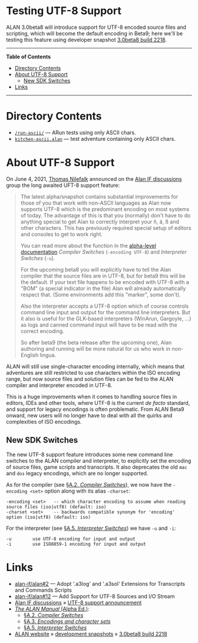# Testing UTF-8 Support

ALAN 3.0beta8 will introduce support for UTF-8 encoded source files and scripting, which will become the default encoding in Beta9; here we'll be testing this feature using developer snapshot [3.0beta8 build 2218].

-----

**Table of Contents**

<!-- MarkdownTOC autolink="true" bracket="round" autoanchor="false" lowercase="only_ascii" uri_encoding="true" levels="1,2,3" -->

- [Directory Contents](#directory-contents)
- [About UTF-8 Support](#about-utf-8-support)
    - [New SDK Switches](#new-sdk-switches)
- [Links](#links)

<!-- /MarkdownTOC -->

-----

# Directory Contents

- [`/run-ascii/`][/run-ascii/] — ARun tests using only ASCII chars.
- [`kitchen-ascii.alan`][kitchen-ascii.alan] — test adventure containing only ASCII chars.


# About UTF-8 Support

On June 4, 2021, [Thomas Nilefalk] announced on the [Alan IF discussions] group the long awaited UFT-8 support feature:

> The latest alpha/snapshot contains substantial improvements for those of you that work with non-ASCII languages as Alan now supports UTF-8 which is the predominant encoding on most systems of today.
> The advantage of this is that you (normally) don't have to do anything special to get Alan to correctly interpret your ñ, ä, ß and other characters.
> This has previously required special setup of editors and consoles to get to work right.
>
> You can read more about the function in the [alpha-level documentation] _Compiler Switches_ (`-encoding UTF-8`) and _Interpreter Switches_ (`-u`).
>
> For the upcoming beta8 you will explicitly have to tell the Alan compiler that the source files are in UTF-8, but for beta9 this will be the default.
> If your text file happens to be encoded with UTF-8 with a "BOM" (a special indicator in the file) Alan will already automatically respect that.
> (Some environments add this "marker", some don't).
>
> Also the interpreter accepts a UTF-8 option which of course controls command line input and output for the command line interpreters.
> But it also is useful for the GLK-based interpreters (WinArun, Gargoyle, ...) as logs and canned command input will have to be read with the correct encoding.
>
> So after beta9 (the beta release after the upcoming one), Alan authoring and running will be more natural for us who work in non-English lingua.

ALAN will still use single-character encoding internally, which means that adventures are still restricted to use characters within the ISO encoding range, but now source files and solution files can be fed to the ALAN compiler and interpreter encoded in UTF-8.

This is a huge improvements when it comes to handling source files in editors, IDEs and other tools, where UTF-8 is the current _de facto_ standard, and support for legacy encodings is often problematic.
From ALAN Beta9 onward, new users will no longer have to deal with all the quirks and complexities of ISO encodings.


## New SDK Switches

The new UTF-8 support feature introduces some new command line switches to the ALAN compiler and interpreter, to explicitly set the encoding of source files, game scripts and transcripts.
It also deprecates the old `mac` and `dos` legacy encodings, which are no longer supported.

As for the compiler (see [§A.2. _Compiler Switches_]), we now have the `-encoding <set>` option along with its alias `-charset`:

    -encoding <set>   -- which character encoding to assume when reading source files (iso|utf8) (default: iso)
    -charset <set>    -- backwards compatible synonym for 'encoding' option (iso|utf8) (default: iso)


For the interpreter (see [§A.5. _Interpreter Switches_]) we have `-u` and `-i`:

    -u        use UTF-8 encoding for input and output
    -i        use ISO8859-1 encoding for input and output


# Links

- [alan-if/alan#2] — Adopt '.a3log' and '.a3sol' Extensions for Transcripts and Commands Scripts
- [alan-if/alan#12] — Add Support for UTF-8 Sources and I/O Stream
- [Alan IF discussions] » [UTF-8 support announcement]
- [_The ALAN Manual_ (Alpha Ed.)]:
    + [§A.2. _Compiler Switches_]
    + [§A.3. _Encodings and character sets_]
    + [§A.5. _Interpreter Switches_]
- [ALAN website] » [development snapshots] » [3.0beta8 build 2218]


<!-----------------------------------------------------------------------------
                               REFERENCE LINKS
------------------------------------------------------------------------------>

[ALAN website]: https://www.alanif.se "Visit ALAN website"

[alan-if/alan#2]: https://github.com/alan-if/alan/issues/2 "Issue #2 — Adopt '.a3log' and '.a3sol' Extensions for Transcripts and Commands Scripts"
[alan-if/alan#12]: https://github.com/alan-if/alan/issues/12 "Issue #12 — Add Support for UTF-8 Sources and I/O Stream"
[Alan IF discussions]: https://groups.google.com/g/alan-if  "Alan IF discussions at Google Groups"
[UTF-8 support announcement]: https://groups.google.com/g/alan-if/c/frQugooK6jQ "Alan IF discussions: Development snapshots available again, with UTF-8 support"

<!-- Alan Man -->

[_The ALAN Manual_ (Alpha Ed.)]: https://alan-if.github.io/alan-docs/manual-alpha/manual.html
[§A.2. _Compiler Switches_]: https://alan-if.github.io/alan-docs/manual-alpha/manual.html#_compiler_switches
[§A.3. _Encodings and character sets_]: https://alan-if.github.io/alan-docs/manual-alpha/manual.html#_encodings_and_character_sets
[§A.5. _Interpreter Switches_]: https://alan-if.github.io/alan-docs/manual-alpha/manual.html#_interpreter_switches

[alpha-level documentation]: https://alan-if.github.io/alan-docs/manual-alpha/manual.html#_how_to_use_the_system "The ALAN Manual (Alpha Ed.) » Appendix A: How to Use the System"

<!-- Alan SDKs -->

[development snapshots]: https://www.alanif.se/download-alan-v3/development-snapshots/development-snapshots "Development Snapshots page at www.alanif.se"
[3.0beta8 build 2218]: https://www.alanif.se/download-alan-v3/development-snapshots/development-snapshots/build2218 "ALAN SDK Development Snapshot 3.0beta8 build 2218"

<!-- project files and folders -->

[/run-ascii/]: ./run-ascii/
[kitchen-ascii.alan]: ./kitchen-ascii.alan

<!-- people and organizations -->

[Thomas Nilefalk]: https://github.com/thoni56 "View Thomas Nilefalk's GitHub profile"

<!-- EOF -->
